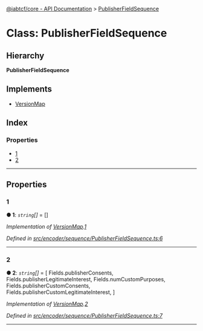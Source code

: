 [@iabtcf/core - API Documentation](../README.md) > [PublisherFieldSequence](../classes/_iabtcf_core___api_documentation.publisherfieldsequence.md)

# Class: PublisherFieldSequence

## Hierarchy

**PublisherFieldSequence**

## Implements

* [VersionMap](../interfaces/_iabtcf_core___api_documentation.versionmap.md)

## Index

### Properties

* [1](_iabtcf_core___api_documentation.publisherfieldsequence.md#1)
* [2](_iabtcf_core___api_documentation.publisherfieldsequence.md#2)

---

## Properties

<a id="1"></a>

###  1

**● 1**: *`string`[]* =  []

*Implementation of [VersionMap](../interfaces/_iabtcf_core___api_documentation.versionmap.md).[1](../interfaces/_iabtcf_core___api_documentation.versionmap.md#1)*

*Defined in [src/encoder/sequence/PublisherFieldSequence.ts:6](https://github.com/chrispaterson/iabtcf/blob/883c677/modules/core/src/encoder/sequence/PublisherFieldSequence.ts#L6)*

___
<a id="2"></a>

###  2

**● 2**: *`string`[]* =  [
    Fields.publisherConsents,
    Fields.publisherLegitimateInterest,
    Fields.numCustomPurposes,
    Fields.publisherCustomConsents,
    Fields.publisherCustomLegitimateInterest,
  ]

*Implementation of [VersionMap](../interfaces/_iabtcf_core___api_documentation.versionmap.md).[2](../interfaces/_iabtcf_core___api_documentation.versionmap.md#2)*

*Defined in [src/encoder/sequence/PublisherFieldSequence.ts:7](https://github.com/chrispaterson/iabtcf/blob/883c677/modules/core/src/encoder/sequence/PublisherFieldSequence.ts#L7)*

___

